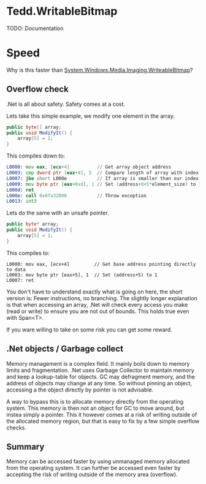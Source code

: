 # Tedd.WritableBitmap
TODO: Documentation

# Speed

Why is this faster than [System.Windows.Media.Imaging.WriteableBitmap](https://docs.microsoft.com/en-us/dotnet/api/system.windows.media.imaging.writeablebitmap)?

## Overflow check

.Net is all about safety. Safety comes at a cost.

Lets take this simple example, we modify one element in the array.

```c#
public byte[] array;
public void ModifyIt() {
    array[5] = 1;
}
```
This compiles down to:

```asm
L0000: mov eax, [ecx+4]          // Get array object address
L0003: cmp dword ptr [eax+4], 5  // Compare length of array with index element we are accessing (5)
L0007: jbe short L000e           // If array is smaller than our index, jump to L000e
L0009: mov byte ptr [eax+0xd], 1 // Set (address+8+5*element_size) to 1
L000d: ret
L000e: call 0x0fa32000           // Throw exception
L0013: int3
```


Lets do the same with an unsafe pointer.

```c#
public byte* array;
public void ModifyIt() {
    array[5] = 1;
}
```
This compiles to:

```assembly
L0000: mov eax, [ecx+4]			// Get base address pointing directly to data
L0003: mov byte ptr [eax+5], 1  // Set (address+5) to 1
L0007: ret
```
You don't have to understand exactly what is going on here, the short version is: Fewer instructions, no branching. The slightly longer explanation is that when accessing an array, .Net will check every access you make (read or write) to ensure you are not out of bounds. This holds true even with Span&lt;T&gt;.

If you ware willing to take on some risk you can get some reward.

## .Net objects / Garbage collect

Memory management is a complex field. It mainly boils down to memory limits and fragmentation. .Net uses Garbage Collector to maintain memory and keep a lookup-table for objects. GC may defragment memory, and the address of objects may change at any time. So without pinning an object, accessing a the object directly by pointer is not advisable.

A way to bypass this is to allocate memory directly from the operating system. This memory is then not an object for GC to move around, but instea simply a pointer. This it however comes at a risk of writing outside of the allocated memory region, but that is easy to fix by a few simple overflow checks.

## Summary

Memory can be accessed faster by using unmanaged memory allocated from the operating system. It can further be accessed even faster by accepting the risk of writing outside of the memory area (overflow).


